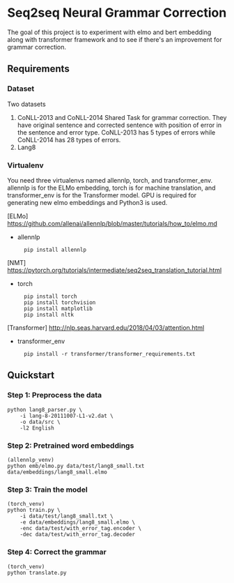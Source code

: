 # Seq2seq Neural Grammar Correction

The goal of this project is to experiment with elmo and bert embedding along with transformer framework and to see if there's an improvement for grammar correction. 

## Requirements

### Dataset 

Two datasets
1. CoNLL-2013 and CoNLL-2014 Shared Task for grammar correction. They have original sentence and corrected sentence with position of error in the sentence and error type. CoNLL-2013 has 5 types of errors while CoNLL-2014 has 28 types of errors. 
2. Lang8

### Virtualenv

You need three virtualenvs named allennlp, torch, and transformer\_env. allennlp is for the ELMo embedding, torch is for machine translation, and transformer\_env is for the Transformer model. GPU is required for generating new elmo embeddings and Python3 is used.

[ELMo] https://github.com/allenai/allennlp/blob/master/tutorials/how_to/elmo.md 
* allennlp

        pip install allennlp

[NMT] https://pytorch.org/tutorials/intermediate/seq2seq_translation_tutorial.html
* torch

        pip install torch
        pip install torchvision
        pip install matplotlib
        pip install nltk

[Transformer] http://nlp.seas.harvard.edu/2018/04/03/attention.html 
* transformer\_env

        pip install -r transformer/transformer_requirements.txt

## Quickstart

### Step 1: Preprocess the data
```
python lang8_parser.py \
    -i lang-8-20111007-L1-v2.dat \
    -o data/src \
    -l2 English
```
### Step 2: Pretrained word embeddings
```
(allennlp_venv)
python emb/elmo.py data/test/lang8_small.txt data/embeddings/lang8_small.elmo 
```

### Step 3: Train the model
```
(torch_venv)
python train.py \
    -i data/test/lang8_small.txt \
    -e data/embeddings/lang8_small.elmo \
    -enc data/test/with_error_tag.encoder \
    -dec data/test/with_error_tag.decoder
```

### Step 4: Correct the grammar
```
(torch_venv)
python translate.py
```


